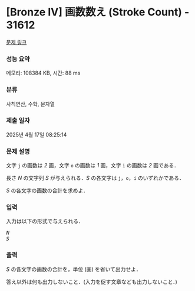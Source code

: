 # [Bronze IV] 画数数え (Stroke Count) - 31612 

[문제 링크](https://www.acmicpc.net/problem/31612) 

### 성능 요약

메모리: 108384 KB, 시간: 88 ms

### 분류

사칙연산, 수학, 문자열

### 제출 일자

2025년 4월 17일 08:25:14

### 문제 설명

<p>文字 <code>j</code> の画数は <var>2</var> 画，文字 <code>o</code> の画数は <var>1</var> 画，文字 <code>i</code> の画数は <var>2</var> 画である．</p>

<p>長さ <var>N</var> の文字列 <var>S</var> が与えられる．<var>S</var> の各文字は <code>j</code>，<code>o</code>，<code>i</code> のいずれかである．</p>

<p><var>S</var> の各文字の画数の合計を求めよ．</p>

### 입력 

 <p>入力は以下の形式で与えられる．</p>

<pre><var>N</var>
<var>S</var></pre>

### 출력 

 <p><var>S</var> の各文字の画数の合計を，単位 (画) を省いて出力せよ．</p>

<p>答え以外は何も出力しないこと．(入力を促す文章なども出力しないこと．)</p>

